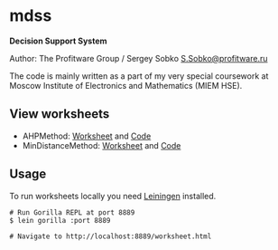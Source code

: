 # mdss

**Decision Support System**

Author: The Profitware Group / Sergey Sobko <S.Sobko@profitware.ru>

The code is mainly written as a part of my very special coursework at
Moscow Institute of Electronics and Mathematics (MIEM HSE).

## View worksheets

* AHPMethod: [Worksheet](http://viewer.gorilla-repl.org/view.html?source=github&user=MIEMHSE&repo=mdss&path=ws/ahp-method.cljw) and [Code](https://github.com/MIEMHSE/mdss/blob/master/src/mdss/methods/ahp.clj)
* MinDistanceMethod: [Worksheet](http://viewer.gorilla-repl.org/view.html?source=github&user=MIEMHSE&repo=mdss&path=ws/mindistance-method.cljw) and [Code](https://github.com/MIEMHSE/mdss/blob/master/src/mdss/methods/mindistance.clj)

## Usage

To run worksheets locally you need [Leiningen](http://leiningen.org/) installed.

```
# Run Gorilla REPL at port 8889
$ lein gorilla :port 8889

# Navigate to http://localhost:8889/worksheet.html
```
